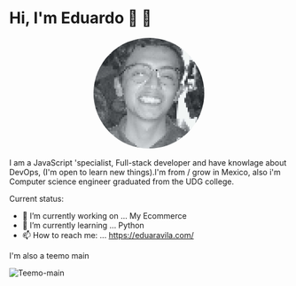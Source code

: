 # Hi, I'm Eduardo 👋 🎈

  <p align="center"><img src="https://raw.githubusercontent.com/YOURMATADOR/YOURMATADOR/master/output-onlinejpgtools.jpg" height="auto" width="200" style="border-radius:50%; margin:auto;"></p>


I am a JavaScript 'specialist, Full-stack developer and have knowlage about DevOps, (I'm open to learn new things).I'm from / grow in Mexico, also i'm Computer science engineer graduated from the UDG college.
        
Current status:

- 🔭 I’m currently working on ... My Ecommerce
- 🌱 I’m currently learning ... Python
- 📫 How to reach me: ... https://eduaravila.com/

I'm also a teemo main

![Teemo-main](https://media.giphy.com/media/yFITIolMdd25q/giphy.gif)

<!-- 😊 -->